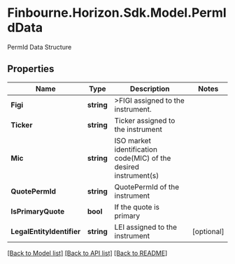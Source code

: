 # Finbourne.Horizon.Sdk.Model.PermIdData
PermId Data Structure

## Properties

Name | Type | Description | Notes
------------ | ------------- | ------------- | -------------
**Figi** | **string** | &gt;FIGI assigned to the instrument. | 
**Ticker** | **string** | Ticker assigned to the instrument | 
**Mic** | **string** | ISO market identification code(MIC) of the desired instrument(s) | 
**QuotePermId** | **string** | QuotePermId of the instrument | 
**IsPrimaryQuote** | **bool** | If the quote is primary | 
**LegalEntityIdentifier** | **string** | LEI assigned to the instrument | [optional] 

[[Back to Model list]](../README.md#documentation-for-models) [[Back to API list]](../README.md#documentation-for-api-endpoints) [[Back to README]](../README.md)

